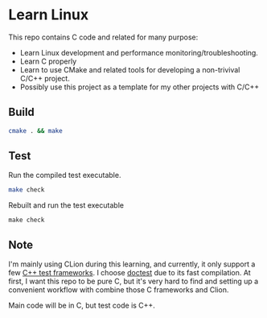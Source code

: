 # Learn Linux

This repo contains C code and related for many purpose:

- Learn Linux development and performance monitoring/troubleshooting.
- Learn C properly
- Learn to use CMake and related tools for developing a non-trivival C/C++ project.
- Possibly use this project as a template for my other projects with C/C++

## Build

```sh
cmake . && make
```

## Test

Run the compiled test executable.

```sh
make check
```

Rebuilt and run the test executable

```
make check
```

## Note

I'm mainly using CLion during this learning, and currently, it only support a
few [C++ test frameworks](https://www.jetbrains.com/help/clion/unit-testing-tutorial.html).
I choose [doctest](https://github.com/onqtam/doctest) due to its fast
compilation. At first, I want this repo to be pure C, but it's very hard to
find and setting up a convenient workflow with combine those C frameworks and
Clion.

Main code will be in C, but test code is C++.
